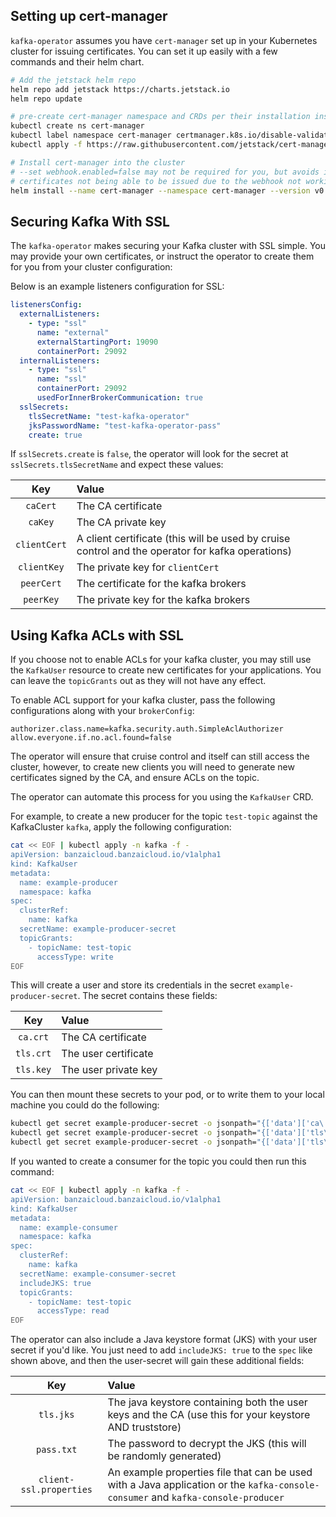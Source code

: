 ## Setting up cert-manager

`kafka-operator` assumes you have `cert-manager` set up in your Kubernetes cluster for issuing certificates.
You can set it up easily with a few commands and their helm chart.

```bash
# Add the jetstack helm repo
helm repo add jetstack https://charts.jetstack.io
helm repo update

# pre-create cert-manager namespace and CRDs per their installation instructions
kubectl create ns cert-manager
kubectl label namespace cert-manager certmanager.k8s.io/disable-validation=true
kubectl apply -f https://raw.githubusercontent.com/jetstack/cert-manager/release-0.10/deploy/manifests/00-crds.yaml

# Install cert-manager into the cluster
# --set webhook.enabled=false may not be required for you, but avoids issues with
# certificates not being able to be issued due to the webhook not working.
helm install --name cert-manager --namespace cert-manager --version v0.10.0 --set webhook.enabled=false jetstack/cert-manager
```

## Securing Kafka With SSL

The `kafka-operator` makes securing your Kafka cluster with SSL simple.
You may provide your own certificates, or instruct the operator to create them for you
from your cluster configuration:

Below is an example listeners configuration for SSL:

```yaml
listenersConfig:
  externalListeners:
    - type: "ssl"
      name: "external"
      externalStartingPort: 19090
      containerPort: 29092
  internalListeners:
    - type: "ssl"
      name: "ssl"
      containerPort: 29092
      usedForInnerBrokerCommunication: true
  sslSecrets:
    tlsSecretName: "test-kafka-operator"
    jksPasswordName: "test-kafka-operator-pass"
    create: true
```

If `sslSecrets.create` is `false`, the operator will look for the secret at `sslSecrets.tlsSecretName` and expect these values:

| Key          | Value              |
|:------------:|:-------------------|
| `caCert`     | The CA certificate |
| `caKey`      | The CA private key |
| `clientCert` | A client certificate (this will be used by cruise control and the operator for kafka operations) |
| `clientKey`  | The private key for `clientCert` |
| `peerCert`   | The certificate for the kafka brokers |
| `peerKey`    | The private key for the kafka brokers |


## Using Kafka ACLs with SSL

If you choose not to enable ACLs for your kafka cluster, you may still use the `KafkaUser` resource to create new certificates for your applications.
You can leave the `topicGrants` out as they will not have any effect.

To enable ACL support for your kafka cluster, pass the following configurations along with your `brokerConfig`:

```
authorizer.class.name=kafka.security.auth.SimpleAclAuthorizer
allow.everyone.if.no.acl.found=false
```

The operator will ensure that cruise control and itself can still access the cluster, however, to create new clients
you will need to generate new certificates signed by the CA, and ensure ACLs on the topic.

The operator can automate this process for you using the `KafkaUser` CRD.

For example, to create a new producer for the topic `test-topic` against the KafkaCluster `kafka`, apply the following configuration:

```bash
cat << EOF | kubectl apply -n kafka -f -
apiVersion: banzaicloud.banzaicloud.io/v1alpha1
kind: KafkaUser
metadata:
  name: example-producer
  namespace: kafka
spec:
  clusterRef:
    name: kafka
  secretName: example-producer-secret
  topicGrants:
    - topicName: test-topic
      accessType: write
EOF
```

This will create a user and store its credentials in the secret `example-producer-secret`. The secret contains these fields:

| Key          | Value                |
|:------------:|:---------------------|
| `ca.crt`     | The CA certificate   |
| `tls.crt`    | The user certificate |
| `tls.key`    | The user private key |

You can then mount these secrets to your pod, or to write them to your local machine you could do the following:

```bash
kubectl get secret example-producer-secret -o jsonpath="{['data']['ca\.crt']}" | base64 -d > ca.crt
kubectl get secret example-producer-secret -o jsonpath="{['data']['tls\.crt']}" | base64 -d > tls.crt
kubectl get secret example-producer-secret -o jsonpath="{['data']['tls\.key']}" | base64 -d > tls.key
```

If you wanted to create a consumer for the topic you could then run this command:

```bash
cat << EOF | kubectl apply -n kafka -f -
apiVersion: banzaicloud.banzaicloud.io/v1alpha1
kind: KafkaUser
metadata:
  name: example-consumer
  namespace: kafka
spec:
  clusterRef:
    name: kafka
  secretName: example-consumer-secret
  includeJKS: true
  topicGrants:
    - topicName: test-topic
      accessType: read
EOF
```

The operator can also include a Java keystore format (JKS) with your user secret if you'd like.
You just need to add `includeJKS: true` to the `spec` like shown above, and then the user-secret will gain these additional fields:

| Key                     | Value                |
|:-----------------------:|:---------------------|
| `tls.jks`               | The java keystore containing both the user keys and the CA (use this for your keystore AND truststore) |
| `pass.txt`              | The password to decrypt the JKS (this will be randomly generated) |
| `client-ssl.properties` | An example properties file that can be used with a Java application or the `kafka-console-consumer` and `kafka-console-producer` |
